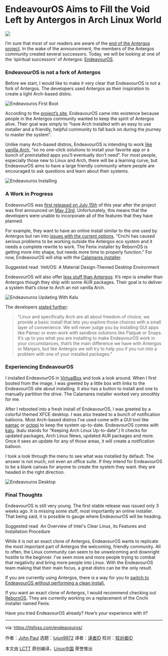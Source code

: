 [#]: collector: (lujun9972)
[#]: translator: ( )
[#]: reviewer: ( )
[#]: publisher: ( )
[#]: url: ( )
[#]: subject: (EndeavourOS Aims to Fill the Void Left by Antergos in Arch Linux World)
[#]: via: (https://itsfoss.com/endeavouros/)
[#]: author: (John Paul https://itsfoss.com/author/john/)

EndeavourOS Aims to Fill the Void Left by Antergos in Arch Linux World
======

![][1]

I’m sure that most of our readers are aware of the [end of the Antergos project][2]. In the wake of the announcement, the members of the Antergos community created several successors. Today, we will be looking at one of the ‘spiritual successors’ of Antergos: [EndeavourOS][3].

### EndeavourOS is not a fork of Antergos

Before we start, I would like to make it very clear that EndeavourOS is not a fork of Antergos. The developers used Antergos as their inspiration to create a light Arch-based distro.

![Endeavouros First Boot][4]

According to the [project’s site][5], EndeavourOS came into existence because people in the Antergos community wanted to keep the spirit of Antergos alive. Their goal was simply to “have Arch installed with an easy to use installer and a friendly, helpful community to fall back on during the journey to master the system”.

Unlike many Arch-based distros, EndeavourOS is intending to work [like vanilla Arch][5], “so no one-click solutions to install your favorite app or a bunch of preinstalled apps you’ll eventually don’t need”. For most people, especially those new to Linux and Arch, there will be a learning curve, but EndeavourOS aims to have a large friendly community where people are encouraged to ask questions and learn about their systems.

![Endeavouros Installing][6]

### A Work in Progress

EndeavourOS was [first released on July 15th][7] of this year after the project was first announced on [May 23rd][8]. Unfortunately, this means that the developers were unable to incorporate all of the features that they have planned.

For example, they want to have an online install similar to the one used by Antergos but ran into [issues with the current options][9]. “Cnchi has caused serious problems to be working outside the Antergos eco system and it needs a complete rewrite to work. The Fenix installer by RebornOS is getting more into shape, but needs more time to properly function.” For now, EndeavourOS will ship with the [Calamares installer][10].

[][11]

Suggested read  Velt/OS: A Material Design-Themed Desktop Environment

EndeavourOS will also offer [less stuff than Antergos][9]: It’s repo is smaller than Antergos though they ship with some AUR packages. Their goal is to deliver a system that’s close to Arch an not vanilla Arch.

![Endeavouros Updating With Kalu][12]

The developers [stated further][13]:

> “Linux and specifically Arch are all about freedom of choice, we provide a basic install that lets you explore those choices with a small layer of convenience. We will never judge you by installing GUI apps like Pamac or even work with sandbox solutions like Flatpak or Snaps. It’s up to you what you are installing to make EndeavourOS work in your circumstances, that’s the main difference we have with Antergos or Manjaro, but like Antergos we will try to help you if you run into a problem with one of your installed packages.”

### Experiencing EndeavourOS

I installed EndeavourOS in [VirtualBox][14] and took a look around. When I first booted from the image, I was greeted by a little box with links to the EndeavourOS site about installing. It also has a button to install and one to manually partition the drive. The Calamares installer worked very smoothly for me.

After I rebooted into a fresh install of EndeavourOS, I was greeted by a colorful themed XFCE desktop. I was also treated to a bunch of notification balloons. Most Arch-based distros I’ve used come with a GUI tool like [pamac][15] or [octopi][16] to keep the system up-to-date. EndeavourOS comes with [kalu][17]. (kalu stands for “Keeping Arch Linux Up-to-date”.) It checks for updated packages, Arch Linux News, updated AUR packages and more. Once it sees an update for any of those areas, it will create a notification balloon.

I took a look through the menu to see what was installed by default. The answer is not much, not even an office suite. If they intend for EndeavourOS to be a blank canvas for anyone to create the system they want. they are headed in the right direction.

![Endeavouros Desktop][18]

### Final Thoughts

EndeavourOS is still very young. The first stable release was issued only 3 weeks ago. It is missing some stuff, most importantly an online installer. That being said, it is possible to gauge where EndeavourOS will be heading.

[][19]

Suggested read  An Overview of Intel's Clear Linux, its Features and Installation Procedure

While it is not an exact clone of Antergos, EndeavourOS wants to replicate the most important part of Antergos the welcoming, friendly community. All to often, the Linux community can seem to be unwelcoming and downright hostile to the beginner. I’ve seen more and more people trying to combat that negativity and bring more people into Linux. With the EndeavourOS team making that their main focus, a great distro can be the only result.

If you are currently using Antergos, there is a way for you to [switch to EndeavourOS without performing a clean install.][20]

If you want an exact clone of Antergos, I would recommend checking out [RebornOS][21]. They are currently working on a replacement of the Cnchi installer named Fenix.

Have you tried EndeavourOS already? How’s your experience with it?

--------------------------------------------------------------------------------

via: https://itsfoss.com/endeavouros/

作者：[John Paul][a]
选题：[lujun9972][b]
译者：[译者ID](https://github.com/译者ID)
校对：[校对者ID](https://github.com/校对者ID)

本文由 [LCTT](https://github.com/LCTT/TranslateProject) 原创编译，[Linux中国](https://linux.cn/) 荣誉推出

[a]: https://itsfoss.com/author/john/
[b]: https://github.com/lujun9972
[1]: https://i1.wp.com/itsfoss.com/wp-content/uploads/2019/08/endeavouros-logo.png?ssl=1
[2]: https://itsfoss.com/antergos-linux-discontinued/
[3]: https://endeavouros.com/
[4]: https://i1.wp.com/itsfoss.com/wp-content/uploads/2019/08/endeavouros-first-boot.png?resize=800%2C600&ssl=1
[5]: https://endeavouros.com/info-2/
[6]: https://i1.wp.com/itsfoss.com/wp-content/uploads/2019/08/endeavouros-installing.png?resize=800%2C600&ssl=1
[7]: https://endeavouros.com/endeavouros-first-stable-release-has-arrived/
[8]: https://forum.antergos.com/topic/11780/endeavour-antergos-community-s-next-stage
[9]: https://endeavouros.com/what-to-expect-on-the-first-release/
[10]: https://calamares.io/
[11]: https://itsfoss.com/veltos-linux/
[12]: https://i1.wp.com/itsfoss.com/wp-content/uploads/2019/08/endeavouros-updating-with-kalu.png?resize=800%2C600&ssl=1
[13]: https://endeavouros.com/second-week-after-the-stable-release/
[14]: https://itsfoss.com/install-virtualbox-ubuntu/
[15]: https://aur.archlinux.org/packages/pamac-aur/
[16]: https://octopiproject.wordpress.com/
[17]: https://github.com/jjk-jacky/kalu
[18]: https://i0.wp.com/itsfoss.com/wp-content/uploads/2019/08/endeavouros-desktop.png?resize=800%2C600&ssl=1
[19]: https://itsfoss.com/clear-linux/
[20]: https://forum.endeavouros.com/t/how-to-switch-from-antergos-to-endevouros/105/2
[21]: https://rebornos.org/
